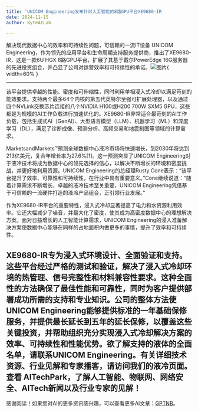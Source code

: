 ```yaml
---
title: 'UNICOM Engineering发布针对人工智能的8路GPU平台XE9680-IR'
date: 2024-11-15
author: ByteAILab

---
```


解决现代数据中心的效率和可持续性问题，可信赖的一流IT设备
UNICOM Engineering，作为领先的应用平台和生命周期支持服务提供商，推出了XE9680-IR，这是一款6U HGX 8路GPU平台，扩展了其基于戴尔PowerEdge 16G服务器的先进投资组合，并凸显了公司对运营效率和可持续性的承诺。![图片](https://ai-techpark.com/wp-content/uploads/2024/11/UNICOM-En-960x540.jpg){ width=60% }

---
该平台提供卓越的性能、密度和可伸缩性，同时利用单相浸入式冷却以满足苛刻的能效要求。支持两个最多64个内核的第五代英特尔至强可扩展处理器，以及通过四个NVLink交换芯片连接的八个NVIDIA H100或H200 700W SXM5 GPU，这些都是为规模的AI工作负载进行加速优化的。XE9680-IR非常适合最苛刻的AI工作负载，包括生成式AI（GenAI）、大型语言模型（LLM）、机器学习（ML）和深度学习（DL），满足了诊断成像、预测分析、高频交易和地震制图等领域的计算需求。

MarketsandMarkets™预测全球数据中心液冷市场将快速增长，到2030年将达到213亿美元，复合年增长率为27.6%[1]。这一预测突显了UNICOM Engineering对于液冷技术将成为数据中心的领先选择的信心，以解决不断增长的环境和密度挑战，并更好地利用资源。UNICOM Engineering的总经理Rusty Cone表示：“该平台提升了效率、可靠性和可持续性，在行业中具有重要意义。”Cone继续说道：“随着计算需求不断增长，卓越的液冷技术至关重要，UNICOM Engineering凭借基于可信赖的一流硬件打造的液冷产品组合，正引领行业发展。”

作为XE9680-IR平台的重要特性，浸入式冷却显著提高了电力和水资源利用效率。它还大幅减少了噪音，并最大化了密度，使其成为高密度数据中心的理想解决方案。面对日益增长的人工智能计算需求，UNICOM Engineering的浸入准备解决方案使数据中心能够在同样的占地面积内做更多的事情，提升了效率和可持续性。

XE9680-IR专为浸入式环境设计、全面验证和支持。这些平台经过严格的测试和验证，解决了浸入式冷却环境的热管理、信号完整性和材料兼容性要求。这种全面性的方法确保了最佳性能和可靠性，同时为客户提供部署成功所需的支持和专业知识。公司的整体方法使UNICOM Engineering能够提供标准的一年基础保修服务，并提供最长延长到五年的延长保修，以覆盖这些关键投资，并帮助组织充分实现浸入式冷却解决方案的效率、可持续性和性能优势。欲了解支持的液体的全面名单，请联系UNICOM Engineering。有关详细技术资源、行业见解和专家播客，请访问我们的液冷页面。
查看 AITechPark，了解人工智能、物联网、网络安全、AITech新闻以及行业专家的见解！
---
感谢阅读！如果您对AI的更多资讯感兴趣，可以查看更多AI文章：[GPTNB](https://gptnb.com)。